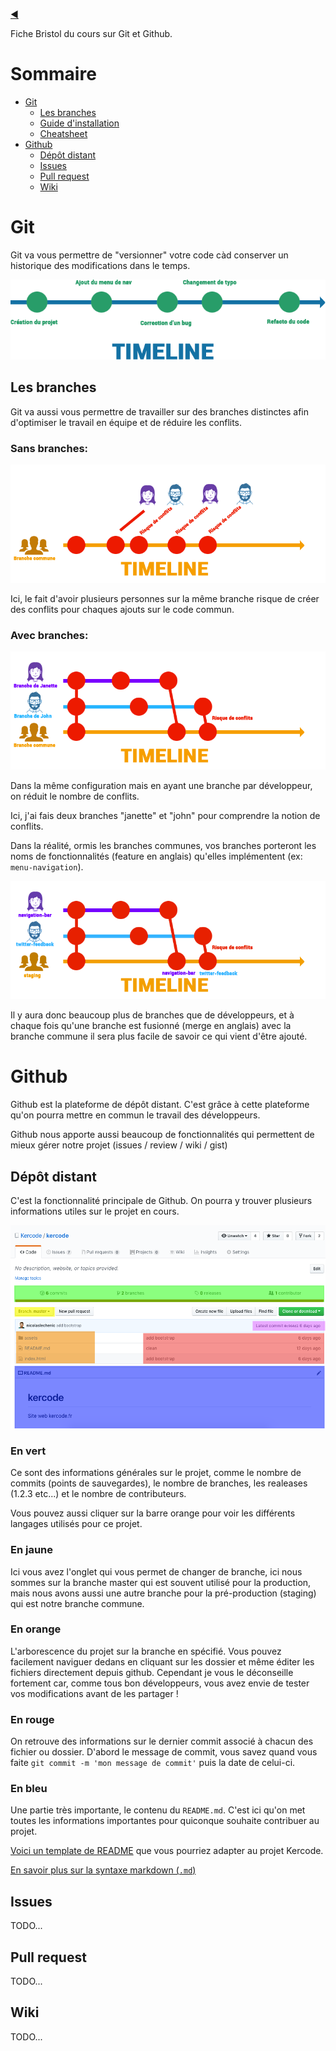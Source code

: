 [:arrow_backward:](../README.md)

Fiche Bristol du cours sur Git et Github.

# Sommaire

- [Git](#git)
  - [Les branches](#les-branches)
  - [Guide d'installation](INSTALL.md)
  - [Cheatsheet](CHEATSHEET.md)
- [Github](#github)
  - [Dépôt distant](#depot-distant)
  - [Issues](#issues)
  - [Pull request](#pull-request)
  - [Wiki](#wiki)

# Git

Git va vous permettre de "versionner" votre code càd conserver un historique des modifications dans le temps.

![Timeline](images/timeline.png)

## Les branches

Git va aussi vous permettre de travailler sur des branches distinctes afin d'optimiser le travail en équipe et de réduire les conflits.

### Sans branches:

![Timeline](images/conflits.png)

Ici, le fait d'avoir plusieurs personnes sur la même branche risque de créer des conflits pour chaques ajouts sur le code commun.

### Avec branches:

![Banches](images/branches.png)

Dans la même configuration mais en ayant une branche par développeur, on réduit le nombre de conflits.

Ici, j'ai fais deux branches "janette" et "john" pour comprendre la notion de conflits.

Dans la réalité, ormis les branches communes, vos branches porteront les noms de fonctionnalités (feature en anglais) qu'elles implémentent (ex: `menu-navigation`).

![Features](images/features.png)

Il y aura donc beaucoup plus de branches que de développeurs, et à chaque fois qu'une branche est fusionné (merge en anglais) avec la branche commune il sera plus facile de savoir ce qui vient d'être ajouté.


# Github

Github est la plateforme de dépôt distant. C'est grâce à cette plateforme qu'on pourra mettre en commun le travail des développeurs.

Github nous apporte aussi beaucoup de fonctionnalités qui permettent de mieux gérer notre projet (issues / review / wiki / gist)

## Dépôt distant

C'est la fonctionnalité principale de Github. On pourra y trouver plusieurs informations utiles sur le projet en cours.

![Dépôt distant](images/code.png)

### En vert

Ce sont des informations générales sur le projet, comme le nombre de commits (points de sauvegardes), le nombre de branches, les realeases (1.2.3 etc...) et le nombre de contributeurs.

Vous pouvez aussi cliquer sur la barre orange pour voir les différents langages utilisés pour ce projet.

### En jaune

Ici vous avez l'onglet qui vous permet de changer de branche, ici nous sommes sur la branche master qui est souvent utilisé pour la production, mais nous avons aussi une autre branche pour la pré-production (staging) qui est notre branche commune.

### En orange

L'arborescence du projet sur la branche en spécifié. Vous pouvez facilement naviguer dedans en cliquant sur les dossier et même éditer les fichiers directement depuis github. Cependant je vous le déconseille fortement car, comme tous bon développeurs, vous avez envie de tester vos modifications avant de les partager !

### En rouge

On retrouve des informations sur le dernier commit associé à chacun des fichier ou dossier.
D'abord le message de commit, vous savez quand vous faite `git commit -m 'mon message de commit'` puis la date de celui-ci.


### En bleu

Une partie très importante, le contenu du `README.md`. C'est ici qu'on met toutes les informations importantes pour quiconque souhaite contribuer au projet.

[Voici un template de README](https://gist.github.com/PurpleBooth/109311bb0361f32d87a2) que vous pourriez adapter au projet Kercode.

[En savoir plus sur la syntaxe markdown (`.md`)](https://github.com/adam-p/markdown-here/wiki/Markdown-Cheatsheet)

## Issues

TODO...

## Pull request

TODO...

## Wiki

TODO...




